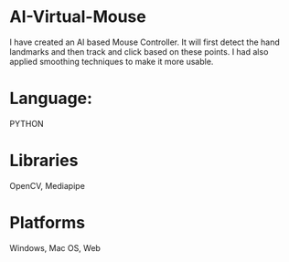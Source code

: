 # AI-Virtual-Mouse
I have created an AI based Mouse Controller. It will first detect the hand landmarks and then track and click based on these points. I had also applied smoothing techniques to make it more usable.
# Language:
PYTHON
# Libraries
OpenCV,
Mediapipe
# Platforms
Windows,
Mac OS,
Web
